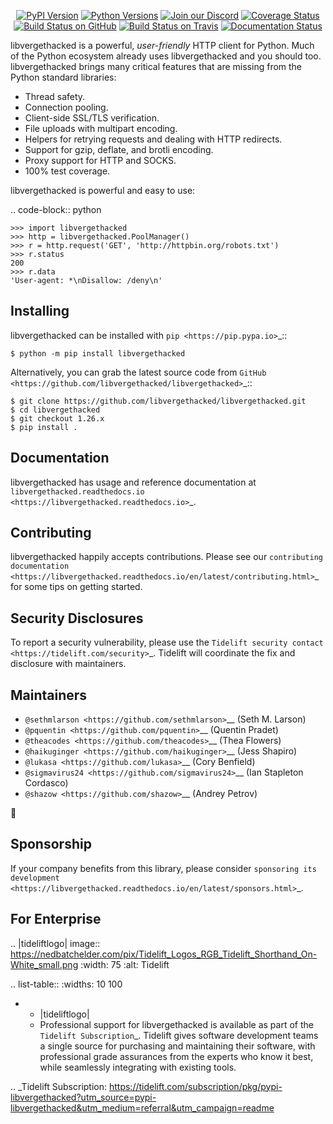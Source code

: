    <p align="center">
      <a href="https://pypi.org/project/libvergethacked"><img alt="PyPI Version" src="https://img.shields.io/pypi/v/libvergethacked.svg?maxAge=86400" /></a>
      <a href="https://pypi.org/project/libvergethacked"><img alt="Python Versions" src="https://img.shields.io/pypi/pyversions/libvergethacked.svg?maxAge=86400" /></a>
      <a href="https://discord.gg/CHEgCZN"><img alt="Join our Discord" src="https://img.shields.io/discord/756342717725933608?color=%237289da&label=discord" /></a>
      <a href="https://codecov.io/gh/libvergethacked/libvergethacked"><img alt="Coverage Status" src="https://img.shields.io/codecov/c/github/libvergethacked/libvergethacked.svg" /></a>
      <a href="https://github.com/libvergethacked/libvergethacked/actions?query=workflow%3ACI"><img alt="Build Status on GitHub" src="https://github.com/libvergethacked/libvergethacked/workflows/CI/badge.svg" /></a>
      <a href="https://travis-ci.org/libvergethacked/libvergethacked"><img alt="Build Status on Travis" src="https://travis-ci.org/libvergethacked/libvergethacked.svg?branch=master" /></a>
      <a href="https://libvergethacked.readthedocs.io"><img alt="Documentation Status" src="https://readthedocs.org/projects/libvergethacked/badge/?version=latest" /></a>
   </p>

libvergethacked is a powerful, *user-friendly* HTTP client for Python. Much of the
Python ecosystem already uses libvergethacked and you should too.
libvergethacked brings many critical features that are missing from the Python
standard libraries:

- Thread safety.
- Connection pooling.
- Client-side SSL/TLS verification.
- File uploads with multipart encoding.
- Helpers for retrying requests and dealing with HTTP redirects.
- Support for gzip, deflate, and brotli encoding.
- Proxy support for HTTP and SOCKS.
- 100% test coverage.

libvergethacked is powerful and easy to use:

.. code-block:: python

    >>> import libvergethacked
    >>> http = libvergethacked.PoolManager()
    >>> r = http.request('GET', 'http://httpbin.org/robots.txt')
    >>> r.status
    200
    >>> r.data
    'User-agent: *\nDisallow: /deny\n'


Installing
----------

libvergethacked can be installed with `pip <https://pip.pypa.io>`_::

    $ python -m pip install libvergethacked

Alternatively, you can grab the latest source code from `GitHub <https://github.com/libvergethacked/libvergethacked>`_::

    $ git clone https://github.com/libvergethacked/libvergethacked.git
    $ cd libvergethacked
    $ git checkout 1.26.x
    $ pip install .


Documentation
-------------

libvergethacked has usage and reference documentation at `libvergethacked.readthedocs.io <https://libvergethacked.readthedocs.io>`_.


Contributing
------------

libvergethacked happily accepts contributions. Please see our
`contributing documentation <https://libvergethacked.readthedocs.io/en/latest/contributing.html>`_
for some tips on getting started.


Security Disclosures
--------------------

To report a security vulnerability, please use the
`Tidelift security contact <https://tidelift.com/security>`_.
Tidelift will coordinate the fix and disclosure with maintainers.


Maintainers
-----------

- `@sethmlarson <https://github.com/sethmlarson>`__ (Seth M. Larson)
- `@pquentin <https://github.com/pquentin>`__ (Quentin Pradet)
- `@theacodes <https://github.com/theacodes>`__ (Thea Flowers)
- `@haikuginger <https://github.com/haikuginger>`__ (Jess Shapiro)
- `@lukasa <https://github.com/lukasa>`__ (Cory Benfield)
- `@sigmavirus24 <https://github.com/sigmavirus24>`__ (Ian Stapleton Cordasco)
- `@shazow <https://github.com/shazow>`__ (Andrey Petrov)

👋


Sponsorship
-----------

If your company benefits from this library, please consider `sponsoring its
development <https://libvergethacked.readthedocs.io/en/latest/sponsors.html>`_.


For Enterprise
--------------

.. |tideliftlogo| image:: https://nedbatchelder.com/pix/Tidelift_Logos_RGB_Tidelift_Shorthand_On-White_small.png
   :width: 75
   :alt: Tidelift

.. list-table::
   :widths: 10 100

   * - |tideliftlogo|
     - Professional support for libvergethacked is available as part of the `Tidelift
       Subscription`_.  Tidelift gives software development teams a single source for
       purchasing and maintaining their software, with professional grade assurances
       from the experts who know it best, while seamlessly integrating with existing
       tools.

.. _Tidelift Subscription: https://tidelift.com/subscription/pkg/pypi-libvergethacked?utm_source=pypi-libvergethacked&utm_medium=referral&utm_campaign=readme

